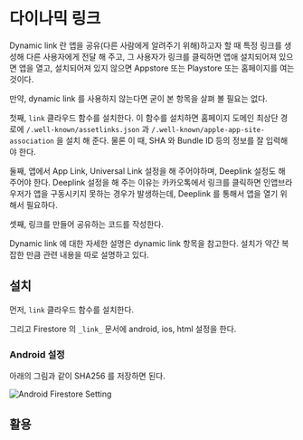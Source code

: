 # 다이나믹 링크

Dynamic link 란 앱을 공유(다른 사람에게 알려주기 위해)하고자 할 때 특정 링크를 생성해 다른 사용자에게 전달 해 주고, 그 사용자가 링크를 클릭하면 앱애 설치되어져 있으면 앱을 열고, 설치되어져 있지 않으면 Appstore 또는 Playstore 또는 홈페이지를 여는 것이다.

만약, dynamic link 를 사용하지 않는다면 굳이 본 항목을 살펴 볼 필요는 없다.

첫째, `link` 클라우드 함수를 설치한다.
이 함수를 설치하면 홈페이지 도메인 최상단 경로에 `/.well-known/assetlinks.json` 과 `/.well-known/apple-app-site-association` 을 설치 해 준다. 물론 이 때, SHA 와 Bundle ID 등의 정보를 잘 입력해야 한다.

둘째, 앱에서 App Link, Universal Link 설정을 해 주어야하며, Deeplink 설정도 해 주어야 한다. Deeplink 설정을 해 주는 이유는 카카오톡에서 링크를 클릭하면 인앱브라우저가 앱을 구동시키지 못하는 경우가 발생하는데, Deeplink 를 통해서 앱을 열기 위해서 필요하다.

셋째, 링크를 만들어 공유하는 코드를 작성한다.

Dynamic link 에 대한 자세한 설명은 dynamic link 항목을 참고한다. 설치가 약간 복잡한 만큼 관련 내용을 따로 설명하고 있다.




## 설치

먼저, `link` 클라우드 함수를 설치한다.

그리고 Firestore 의 `_link_` 문서에 android, ios, html 설정을 한다.

### Android 설정


아래의 그림과 같이 SHA256 를 저장하면 된다.

![Android Firestore Setting](https://github.com/thruthesky/fireflutter/blob/main/docs/assets/images/dynamic_link_android.jpg?raw=true)



## 활용

